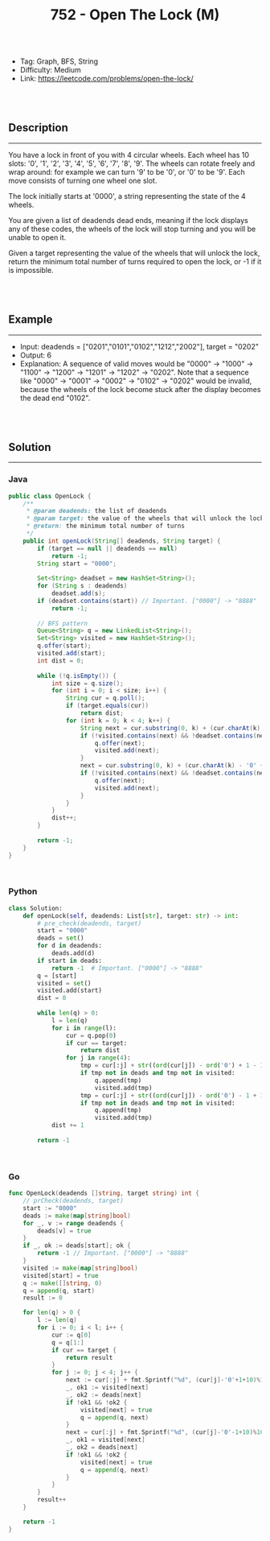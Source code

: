 # <center>752 - Open The Lock (M)</center> 



<br></br>

* Tag: Graph, BFS, String
* Difficulty: Medium
* Link: https://leetcode.com/problems/open-the-lock/

<br></br>



## Description
----
 You have a lock in front of you with 4 circular wheels. Each wheel has 10 slots: '0', '1', '2', '3', '4', '5', '6', '7', '8', '9'. The wheels can rotate freely and wrap around: for example we can turn '9' to be '0', or '0' to be '9'. Each move consists of turning one wheel one slot.

The lock initially starts at '0000', a string representing the state of the 4 wheels.

You are given a list of deadends dead ends, meaning if the lock displays any of these codes, the wheels of the lock will stop turning and you will be unable to open it.

Given a target representing the value of the wheels that will unlock the lock, return the minimum total number of turns required to open the lock, or -1 if it is impossible. 

<br></br>



## Example
----
- Input: deadends = ["0201","0101","0102","1212","2002"], target = "0202"
- Output: 6
- Explanation: A sequence of valid moves would be "0000" -> "1000" -> "1100" -> "1200" -> "1201" -> "1202" -> "0202". Note that a sequence like "0000" -> "0001" -> "0002" -> "0102" -> "0202" would be invalid, because the wheels of the lock become stuck after the display becomes the dead end "0102".

<br></br>



## Solution
----
### Java
```java
public class OpenLock {
	/**
     * @param deadends: the list of deadends
     * @param target: the value of the wheels that will unlock the lock
     * @return: the minimum total number of turns 
     */
    public int openLock(String[] deadends, String target) {
        if (target == null || deadends == null)
            return -1;
        String start = "0000";
    
        Set<String> deadset = new HashSet<String>();
        for (String s : deadends)
            deadset.add(s);
        if (deadset.contains(start)) // Important. ["0000"] -> "8888"
            return -1;
    
        // BFS pattern
        Queue<String> q = new LinkedList<String>();
        Set<String> visited = new HashSet<String>();
        q.offer(start);
        visited.add(start);
        int dist = 0;
    
        while (!q.isEmpty()) {
            int size = q.size();
            for (int i = 0; i < size; i++) {
                String cur = q.poll();
                if (target.equals(cur))
                    return dist;
                for (int k = 0; k < 4; k++) {
                    String next = cur.substring(0, k) + (cur.charAt(k) - '0' - 1 + 10 ) % 10 + cur.substring(k + 1);
                    if (!visited.contains(next) && !deadset.contains(next)) {
                        q.offer(next);
                        visited.add(next);
                    }
                    next = cur.substring(0, k) + (cur.charAt(k) - '0' + 1) % 10 + cur.substring(k + 1);
                    if (!visited.contains(next) && !deadset.contains(next)) {
                        q.offer(next);
                        visited.add(next);
                    }
                }
            }
            dist++;
        }
    
        return -1;
    }
}
```

<br>


### Python
```python
class Solution:
    def openLock(self, deadends: List[str], target: str) -> int:
        # pre_check(deadends, target)
        start = "0000"
        deads = set()
        for d in deadends:
            deads.add(d)
        if start in deads:
            return -1  # Important. ["0000"] -> "8888"
        q = [start]
        visited = set()
        visited.add(start)
        dist = 0
        
        while len(q) > 0:
            l = len(q)
            for i in range(l):
                cur = q.pop(0)
                if cur == target:
                    return dist
                for j in range(4):
                    tmp = cur[:j] + str((ord(cur[j]) - ord('0') + 1 - 10) % 10) + cur[j + 1:]
                    if tmp not in deads and tmp not in visited:
                        q.append(tmp)
                        visited.add(tmp)
                    tmp = cur[:j] + str((ord(cur[j]) - ord('0') - 1 + 10) % 10) + cur[j + 1:]
                    if tmp not in deads and tmp not in visited:
                        q.append(tmp)
                        visited.add(tmp)
            dist += 1
        
        return -1
```

<br>


### Go
```go
func OpenLock(deadends []string, target string) int {
	// prCheck(deadends, target)
	start := "0000"
	deads := make(map[string]bool)
	for _, v := range deadends {
		deads[v] = true
	}
	if _, ok := deads[start]; ok {
		return -1 // Important. ["0000"] -> "8888"
	}
	visited := make(map[string]bool)
	visited[start] = true
	q := make([]string, 0)
	q = append(q, start)
	result := 0

	for len(q) > 0 {
		l := len(q)
		for i := 0; i < l; i++ {
			cur := q[0]
			q = q[1:]
			if cur == target {
				return result
			}
			for j := 0; j < 4; j++ {
				next := cur[:j] + fmt.Sprintf("%d", (cur[j]-'0'+1+10)%10) + cur[j+1:]
				_, ok1 := visited[next]
				_, ok2 := deads[next]
				if !ok1 && !ok2 {
					visited[next] = true
					q = append(q, next)
				}
				next = cur[:j] + fmt.Sprintf("%d", (cur[j]-'0'-1+10)%10) + cur[j+1:]
				_, ok1 = visited[next]
				_, ok2 = deads[next]
				if !ok1 && !ok2 {
					visited[next] = true
					q = append(q, next)
				}
			}
		}
		result++
	}

	return -1
}
```
